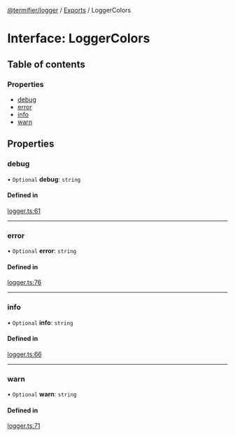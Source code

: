 [@termifier/logger](../README.md) / [Exports](../modules.md) / LoggerColors

# Interface: LoggerColors

## Table of contents

### Properties

- [debug](LoggerColors.md#debug)
- [error](LoggerColors.md#error)
- [info](LoggerColors.md#info)
- [warn](LoggerColors.md#warn)

## Properties

### debug

• `Optional` **debug**: `string`

#### Defined in

[logger.ts:61](https://github.com/permasoft-factory/termifier/blob/0c2382e/packages/logger/src/logger.ts#L61)

___

### error

• `Optional` **error**: `string`

#### Defined in

[logger.ts:76](https://github.com/permasoft-factory/termifier/blob/0c2382e/packages/logger/src/logger.ts#L76)

___

### info

• `Optional` **info**: `string`

#### Defined in

[logger.ts:66](https://github.com/permasoft-factory/termifier/blob/0c2382e/packages/logger/src/logger.ts#L66)

___

### warn

• `Optional` **warn**: `string`

#### Defined in

[logger.ts:71](https://github.com/permasoft-factory/termifier/blob/0c2382e/packages/logger/src/logger.ts#L71)
